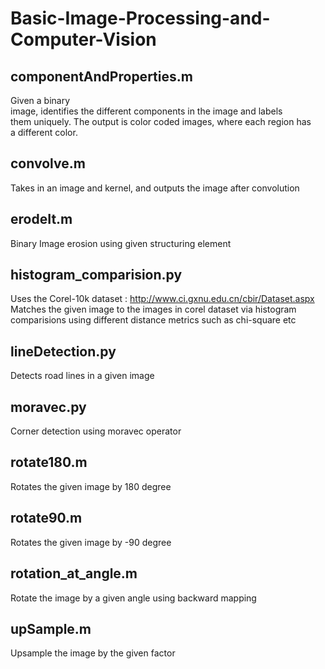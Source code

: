 # Basic-Image-Processing-and-Computer-Vision

## componentAndProperties.m
Given a binary image, identifies the different components in the image and labels  them uniquely. The output is color coded images, where each region has 
a different color.

## convolve.m
Takes in an image and kernel, and outputs the image after convolution

## erodeIt.m
Binary Image erosion using given structuring element

## histogram_comparision.py
Uses the Corel-10k dataset : http://www.ci.gxnu.edu.cn/cbir/Dataset.aspx
Matches the given image to the images in corel dataset via histogram comparisions using different distance metrics such as chi-square etc

## lineDetection.py
Detects road lines in a given image

## moravec.py
Corner detection using moravec operator

## rotate180.m
Rotates the given image by 180 degree

## rotate90.m
Rotates the given image by -90 degree

## rotation_at_angle.m
Rotate the image by a given angle using backward mapping

## upSample.m
Upsample the image by the given factor





 









